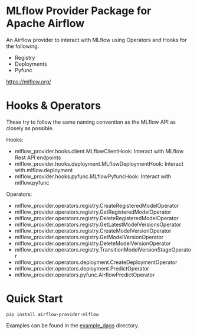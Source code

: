 MLflow Provider Package for Apache Airflow
========

An Airflow provider to interact with MLflow using Operators and Hooks for the following:
- Registry
- Deployments
- Pyfunc

https://mlflow.org/

Hooks & Operators
================
These try to follow the same naming convention as the MLflow API as closely as possible.

Hooks:
  - mlflow_provider.hooks.client.MLflowClientHook: Interact with MLflow Rest API endpoints
  - mlflow_provider.hooks.deployment.MLflowDeploymentHook: Interact with mlflow.deployment
  - mlflow_provider.hooks.pyfunc.MLflowPyfuncHook: Interact with mlflow.pyfunc

Operators:
  - mlflow_provider.operators.registry.CreateRegisteredModelOperator
  - mlflow_provider.operators.registry.GetRegisteredModelOperator
  - mlflow_provider.operators.registry.DeleteRegisteredModelOperator
  - mlflow_provider.operators.registry.GetLatestModelVersionsOperator
  - mlflow_provider.operators.registry.CreateModelVersionOperator
  - mlflow_provider.operators.registry.GetModelVersionOperator
  - mlflow_provider.operators.registry.DeleteModelVersionOperator
  - mlflow_provider.operators.registry.TransitionModelVersionStageOperator
  - mlflow_provider.operators.deployment.CreateDeploymentOperator
  - mlflow_provider.operators.deployment.PredictOperator
  - mlflow_provider.operators.pyfunc.AirflowPredictOperator

Quick Start
==========================

`pip install airflow-provider-mlflow`

Examples can be found in the [example_dags](example_dags) directory.
